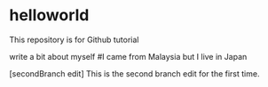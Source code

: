 # helloworld
This repository is for Github tutorial

write a bit about myself
#I came from Malaysia but I live in Japan

[secondBranch edit]
This is the second branch edit for the first time.